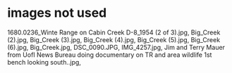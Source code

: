 # images not used

1680.0236_Winte Range on Cabin Creek D-8_1954 (2 of 3).jpg,
Big_Creek (2).jpg,
Big_Creek (3).jpg,
Big_Creek (4).jpg,
Big_Creek (5).jpg,
Big_Creek (6).jpg,
Big_Creek.jpg,
DSC_0090.JPG,
IMG_4257.jpg,
Jim and Terry Mauer from UofI News Bureau doing documentary on TR and area wildlife 1st bench looking south..jpg,
